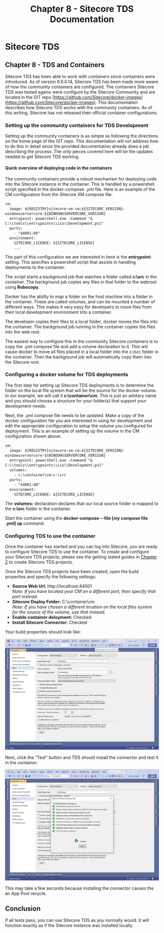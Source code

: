 ﻿---
title: Chapter 8 - Sitecore TDS Documentation
layout: TdsLayout
---
# Sitecore TDS

## Chapter 8 - TDS and Containers
Sitecore TDS has been able to work with containers since containers were introduced. As of version 6.0.0.14, Sitecore TDS has been made more aware of how the community containers are configured. The containers Sitecore TDS was tested agains were configure by the Sitecore Community and are located in the GIT repo [https://github.com/Sitecore/docker-images](https://github.com/Sitecore/docker-images). This documentation describes how Sitecore TDS works with the community containers. As of this writing, Sitecore has not released their official container configurations.

### Setting up the community containers for TDS Development
Setting up the community containers is as simple as following the directions on the home page of the GIT repo. This documentation will not address how to do this in detail since the provided documentation already does a job describing the process. The only pieces covered here will be the updates needed to get Sitecore TDS working.

#### Quick overview of deploying code in the containers
The community containers provide a robust mechanism for deploying code into the Sitecore instance in the container. This is handled by a powershell script specified in the docker-compose .yml file. Here is an example of the CM configuration from the Sitecore XM compose file:

    cm:
      image: ${REGISTRY}sitecore-xm-cm:${SITECORE_VERSION}-windowsservercore-${WINDOWSSERVERCORE_VERSION}
      entrypoint: powershell.exe -Command "& C:\\tools\\entrypoints\\iis\\Development.ps1"
      ports:
        - "44001:80"
      environment:
        SITECORE_LICENSE: ${SITECORE_LICENSE}
        ...

The part of this configuration we are interested in here is the **entrypoint:** setting. This specifies a powershell script that assists in handling deployments to the container.

The script starts a background job that watches a folder called **c:\src** in the container. The background job copies any files in that folder to the webroot using **Robocopy**.

Docker has the ability to map a folder on the host machine into a folder in the container. These are called volumes, and can be mounted a number of different ways. This makes it very easy for developers to move files from their local development environment into a container. 

The developer copies their files to a local folder, docker moves the files into the container. The background job running in the container copies the files into the web root.

The easiest way to configure this in the community Sitecore containers is to copy the .yml compose file and add a volume declaration to it. This will cause docker to move all files placed in a local folder into the c:/src folder in the container. Then the background job will automatically copy them into the Sitecore root.

### Configuring a docker volume for TDS deployments
The first step for setting up Sitecore TDS deployments is to determine the folder on the local file system that will be the source for the docker volume. In our example, we will call it **c:\container\cm**. This is just an arbitary name and you should choose a structure for your folder(s) that support your development needs.

Next, the .yml compose file needs to be updated. Make a copy of the docker configuration file you are interested in using for development and edit the appropriate configuration to setup the volume you configured for deployment. This is an example of setting up the volume in the CM configuration shown above:

    cm:
      image: ${REGISTRY}sitecore-xm-cm:${SITECORE_VERSION}-windowsservercore-${WINDOWSSERVERCORE_VERSION}
      entrypoint: powershell.exe -Command "& C:\\tools\\entrypoints\\iis\\Development.ps1"
      volumes:
        - c:\container\cm:c:\src
      ports:
        - "44001:80"
      environment:
        SITECORE_LICENSE: ${SITECORE_LICENSE}

The **volumes:** declaration declares that our local source folder is mapped to 
the **c:\src** folder in the container.

Start the container using the **docker-compose --file [my compose file .yml] up** command.

### Configuring TDS to use the container
Once the container has started and you can log into Sitecore, you are ready to configure Sitecore TDS to use the container. To create and configure your Sitecore TDS projects, please see the getting stated guides in [Chapter 2](/tds/chapter2.html) to create Sitecore TDS projects.

Once the Sitecore TDS projects have been created, open the build properties and specify the following settings:

- **Source Web Url:** http://localhost:44001   
  *Note: If you have located your CM on a different port, then specify that port instead.*
- **Sitecore Deploy Folder:** C:\container\cm  
  *Note: If you have chosen a different location on the local files system for the source of the volume, use that instead.*
- **Enable container deloyment:** Checked
- **Install Sitecore Connector:** Checked

Your build properties should look like:

![](/Images/Tds/chapter8-buildproperties.png)

Next, click the "Test" button and TDS should install the connector and test it in the container:

![](/Images/Tds/chapter8-testwindow.png)

This may take a few seconds because installing the connector causes the an App Pool recycle.

## Conclusion
If all tests pass, you can use Sitecore TDS as you normally would. It will function exactly as if the Sitecore instance was installed locally.
